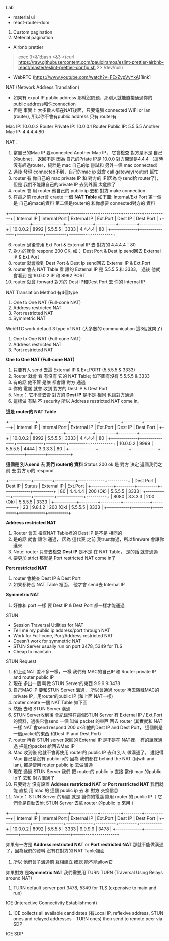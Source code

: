 Lab
* material ui
* react-router-dom

1. Custom pagination
2. Meterial pagination

- Airbnb prettier
> exec 3<&1;bash <&3 <(curl https://raw.githubusercontent.com/paulolramos/eslint-prettier-airbnb-react/master/eslint-prettier-config.sh 2> /dev/null)



* WebRTC (https://www.youtube.com/watch?v=FExZvpVvYxA)[link]

NAT (Network Address Translation)
- 如果有 expot IP public address 那就沒問題，那別人就能直接通過你的 public address和你connection
- 但是 事實上 大多數人都在NAT後面，只要電腦 connected WIFI or lan (router), 所以你不會有public address 只有 router有

Mac IP: 10.0.0.2
Router Private IP: 10.0.0.1
Router Public IP: 5.5.5.5
Another Mac IP: 4.4.4.4:80

NAT：
1. 當自己的Mac IP 要connected Another Mac IP， 它會檢查 對方是不是 自己的subnet， 返回不是 因為 自己的Priate IP是 10.0.0 對方開頭是4.4.4 （這時沒有經過router，純粹是 mac 自己的ip 嘗試和 另外一個 mac connected）
2. 過後 發現 connected不到，自己的mac ip 就會 call gateway(router) 幫忙
3. router 有 你自己的 mac private IP 和 對方的 IP(因為 你send給 router了)， 但是 我們不能讓自己的private IP 去到外面 太危險了
4. router 會 用 router 他自己的 public ip 去和 對方 make connection
5. 在這之前 router會 craete 一個 **NAT Table** 如下圖: Internal/Ext Port 第一個 是 自己的mac的資料 第二個是router的 和你想要 connected對方的 資料

+-------------+---------------+-------------+----------+---------+-----------+
| Internal IP | Internal Port | External IP | Ext.Port | Dest IP | Dest Port |
+-------------+---------------+-------------+----------+---------+-----------+
| 10.0.0.2    | 8992          | 5.5.5.5     | 3333     | 4.4.4.4 | 80        |
+-------------+---------------+-------------+----------+---------+-----------+

6. router 過後會用 Ext.Port & External IP 去 對方的 4.4.4.4：80
7. 對方的就會 respond 200 OK, 如： Dest Port & Dest Ip send回去 External IP & Ext.Port
8. router 就會收到 Dest Port & Dest Ip send回去 External IP & Ext.Port
9. router 會去 NAT Table 看 誰的 External IP 是 5.5.5.5 和 3333， 過後 他就會看到 是 10.0.0.2 IP 和 8992 PORT
10. router 就會 forward 對方的 Dest IP和Dest Port 去 你的 Internal IP


NAT Translation Method 有4個type
1. One to One NAT (Full-cone NAT)
2. Address restricted NAT
3. Port restricted NAT
4. Symmetric NAT

WebRTC work default 3 type of NAT (大多數的 communication 這3個就夠了)
1. One to One NAT (Full-cone NAT)
2. Address restricted NAT
3. Port restricted NAT

**One to One NAT (Full-cone NAT)**
1. 只要有人 send 去這 External IP & Ext.PORT (5.5.5.5 & 3333)
2. Router 就會 看 有沒有 它的 NAT Table; 如下圖有沒有 5.5.5.5 & 3333
3. 有的話 他不管 是誰 都會讓 對方 通過
4. 你的 電腦 就會 收到 對方的 Dest IP & Dest Port
5. Note： 它不會去管 對方的 **Dest IP** 是不是 相同 也讓對方通過
6. 這樣做 有點 不 security 所以 Address restricted NAT come in。

**這是 router的 NAT Table**

+-------------+---------------+-------------+----------+---------+-----------+
| Internal IP | Internal Port | External IP | Ext.Port | Dest IP | Dest Port |
+-------------+---------------+-------------+----------+---------+-----------+
| 10.0.0.2    | 8992          | 5.5.5.5     | 3333     | 4.4.4.4 | 80        |
+-------------+---------------+-------------+----------+---------+-----------+
| 10.0.0.2    | 9999          | 5.5.5.5     | 4444     | 3.3.3.3 | 80        |
+-------------+---------------+-------------+----------+---------+-----------+

**這個是 別人send 去 我們 router的 資料** Status 200 ok 是 對方 決定 返國我們之前 去 對方 ip的 respond

+-----------+---------+----------+-------------+----------+
| Dest Port | Dest IP | Status   | External IP | Ext.Port |
+-----------+---------+----------+-------------+----------+
| 80        | 4.4.4.4 | 200 (Ok) | 5.5.5.5     | 3333     |
+-----------+---------+----------+-------------+----------+
| 8080      | 3.3.3.3 | 200 (Ok) | 5.5.5.5     | 3333     |
+-----------+---------+----------+-------------+----------+
| 23        | 9.8.1.2 | 200 (Ok) | 5.5.5.5     | 3333     |
+-----------+---------+----------+-------------+----------+

**Address restricted NAT**
1. Router 會去 檢查NAT Table裡的 Dest IP 是不是 相同的
2. 是的話 就會 讓你 通過， 因為 這代表 之前 我trust你過，所以fireware 會讓你 進來
3. Note: router 只會去檢查 **Dest IP** 是不是 在 NAT Table， 是的話 就會通過
4. 要更加 strict 那就是 Port restricted NAT come in了

**Port restricted NAT**
1. router 會檢查 Dest IP & Dest Port
2. 如果都符合 NAT Table 裡面， 他才會 send去 Internal IP


**Symmetric NAT**
1. 好像和 port 一樣 要 Dest IP & Dest Port 都一樣才能通過

STUN
* Session Traversal Utilities for NAT
* Tell me my public ip address/port through NAT
* Work for Full-cone, Port/Address restricted NAT
* Doesn't work for symmetric NAT
* STUN Server usually run on port 3478, 5349 for TLS
* Cheap to maintain

STUN Request
1. 和上面NAT 差不多一樣，一樣 我們有 MAC的自己IP 和 Router private IP and router public IP
2. 現在 多出一個 叫做 STUN Server的東西 9.9.9.9:3478
3. 自己MAC IP 要和STUN Server 溝通， 所以會通過 router 再去隱藏MAC的private IP，用router的public IP (和上面 NAT一樣)
4. router create 一個 NAT Table 如下圖
5. 然後 去和 STUN Server 溝通
6. STUN Server收到後 會紀錄現在這個STUN Server 有 External IP / Ext.Port 的資料，過後它會send 一個 叫做 packet 的東西 回去 router (其實就和 NAT 一樣 NAT 會send respond 200 ok和他的Dest IP and Dest Port， 這個則是一個packet的東西 和Dest IP and Dest Port)
7. router 再看 STUN server 返回的 External IP 是不是在 NAT裡， 有的話就通過 把這份packet 給回去Mac IP
8. Mac 收到後 他就不會再使用 router的 public IP 去和 別人 做溝通了， 還記得 Mac 自己是沒有 public ip的 因為 我們都在 behind the NAT (用wifi and lan), 都是使用 router public ip 去做溝通
9. 現在 通過 STUN Server 我們 把 router的 public ip 直接 當作 mac 的public ip了 去和 對方溝通了
10. 只要對方 沒有設置 **Address restricted NAT** or **Port restricted NAT** 我們就能 直接 用 mac 的 這個 public ip 去 和 對方 交換信息
11. Note： STUN Server 的用處 就是 讓你的電腦 能用 router 的 public IP（ 它們會是自動去hit STUN Server 去拿 router 的public ip 來用 ）

+-------------+---------------+-------------+----------+---------+-----------+
| Internal IP | Internal Port | External IP | Ext.Port | Dest IP | Dest Port |
+-------------+---------------+-------------+----------+---------+-----------+
| 10.0.0.2    | 8992          | 5.5.5.5     | 3333     | 9.9.9.9 | 3478      |
+-------------+---------------+-------------+----------+---------+-----------+

如果有一方是 **Address restricted NAT** or **Port restricted NAT** 那就不能做溝通了，因為我們的資料 沒有在對方的 NAT Table裡面
1. 所以 他們會子溝通前 互相建立 確認 能不能allow它


如果對方 是**Symmetric NAT** 我們需要用 TURN
TURN (Traversal Using Relays around NAT)
1. TURN default server port 3478, 5349 for TLS (expensive to main and run)


ICE (Interactive Connectivity Establishment)
1. ICE collects all available candidates (有Local IP, reflexive address, STUN ones and relayed addresses - TURN ones) then send to remote peer via SDP

ICE
SDP


